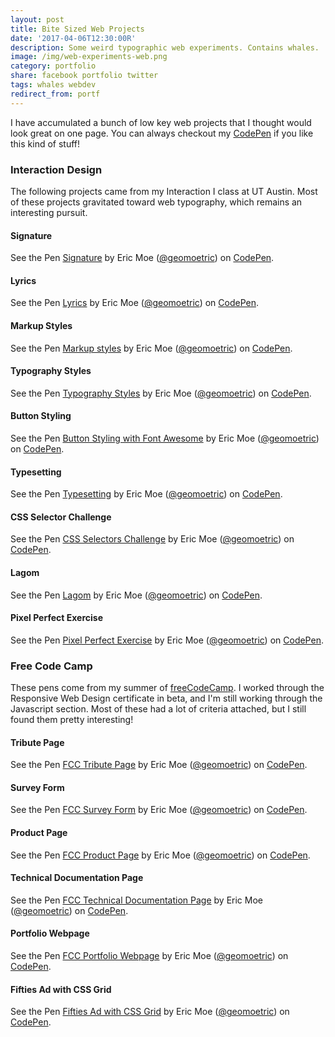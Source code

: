 ```yaml
---
layout: post
title: Bite Sized Web Projects
date: '2017-04-06T12:30:00R'
description: Some weird typographic web experiments. Contains whales.
image: /img/web-experiments-web.png
category: portfolio
share: facebook portfolio twitter
tags: whales webdev
redirect_from: portf
---
```


I have accumulated a bunch of low key web projects that I thought would look great on one page. You can always checkout my [CodePen](https://codepen.io/geomoetric/) if you like this kind of stuff!

### Interaction Design
The following projects came from my Interaction I class at UT Austin. Most of these projects gravitated toward web typography, which remains an interesting pursuit.

#### Signature

<p class="lazyload" data-height="265" data-theme-id="light" data-slug-hash="LxWGaX" data-default-tab="result" data-user="geomoetric" data-embed-version="2" data-pen-title="Signature" class="codepen">See the Pen <a href="https://codepen.io/geomoetric/pen/LxWGaX/">Signature</a> by Eric Moe (<a href="https://codepen.io/geomoetric">@geomoetric</a>) on <a href="https://codepen.io">CodePen</a>.</p>
<script class="lazyload" async src="https://production-assets.codepen.io/assets/embed/ei.js"></script>

#### Lyrics

<p class="lazyload" data-height="265" data-theme-id="light" data-slug-hash="qjEPQd" data-default-tab="result" data-user="geomoetric" data-embed-version="2" data-pen-title="Lyrics" class="codepen">See the Pen <a href="https://codepen.io/geomoetric/pen/qjEPQd/">Lyrics</a> by Eric Moe (<a href="https://codepen.io/geomoetric">@geomoetric</a>) on <a href="https://codepen.io">CodePen</a>.</p>
<script class="lazyload" async src="https://production-assets.codepen.io/assets/embed/ei.js"></script>

#### Markup Styles

<p class="lazyload" data-height="265" data-theme-id="light" data-slug-hash="weBrRp" data-default-tab="result" data-user="geomoetric" data-embed-version="2" data-pen-title="Markup styles" class="codepen">See the Pen <a href="https://codepen.io/geomoetric/pen/weBrRp/">Markup styles</a> by Eric Moe (<a href="https://codepen.io/geomoetric">@geomoetric</a>) on <a href="https://codepen.io">CodePen</a>.</p>
<script class="lazyload" async src="https://production-assets.codepen.io/assets/embed/ei.js"></script>

#### Typography Styles

<p class="lazyload" data-height="265" data-theme-id="light" data-slug-hash="mwyBom" data-default-tab="result" data-user="geomoetric" data-embed-version="2" data-pen-title="Typography Styles" class="codepen">See the Pen <a href="https://codepen.io/geomoetric/pen/mwyBom/">Typography Styles</a> by Eric Moe (<a href="https://codepen.io/geomoetric">@geomoetric</a>) on <a href="https://codepen.io">CodePen</a>.</p>
<script class="lazyload" async src="https://production-assets.codepen.io/assets/embed/ei.js"></script>

#### Button Styling

<p class="lazyload" data-height="265" data-theme-id="light" data-slug-hash="GEgMaE" data-default-tab="result" data-user="geomoetric" data-embed-version="2" data-pen-title="Button Styling with Font Awesome" class="codepen">See the Pen <a href="https://codepen.io/geomoetric/pen/GEgMaE/">Button Styling with Font Awesome</a> by Eric Moe (<a href="https://codepen.io/geomoetric">@geomoetric</a>) on <a href="https://codepen.io">CodePen</a>.</p>
<script class="lazyload" async src="https://production-assets.codepen.io/assets/embed/ei.js"></script>

#### Typesetting

<p class="lazyload" data-height="265" data-theme-id="light" data-slug-hash="mwyqbw" data-default-tab="result" data-user="geomoetric" data-embed-version="2" data-pen-title="Typesetting" class="codepen">See the Pen <a href="https://codepen.io/geomoetric/pen/mwyqbw/">Typesetting</a> by Eric Moe (<a href="https://codepen.io/geomoetric">@geomoetric</a>) on <a href="https://codepen.io">CodePen</a>.</p>
<script class="lazyload" async src="https://production-assets.codepen.io/assets/embed/ei.js"></script>

#### CSS Selector Challenge

<p class="lazyload" data-height="265" data-theme-id="light" data-slug-hash="QgwOwZ" data-default-tab="result" data-user="geomoetric" data-embed-version="2" data-pen-title="CSS Selectors Challenge" class="codepen">See the Pen <a href="https://codepen.io/geomoetric/pen/QgwOwZ/">CSS Selectors Challenge</a> by Eric Moe (<a href="https://codepen.io/geomoetric">@geomoetric</a>) on <a href="https://codepen.io">CodePen</a>.</p>
<script class="lazyload" async src="https://production-assets.codepen.io/assets/embed/ei.js"></script>

#### Lagom

<p class="lazyload" data-height="265" data-theme-id="light" data-slug-hash="XgJzmW" data-default-tab="result" data-user="geomoetric" data-embed-version="2" data-pen-title="Lagom" class="codepen">See the Pen <a href="https://codepen.io/geomoetric/pen/XgJzmW/">Lagom</a> by Eric Moe (<a href="https://codepen.io/geomoetric">@geomoetric</a>) on <a href="https://codepen.io">CodePen</a>.</p>
<script class="lazyload" async src="https://production-assets.codepen.io/assets/embed/ei.js"></script>

#### Pixel Perfect Exercise

<p class="lazyload" data-height="265" data-theme-id="light" data-slug-hash="MoYObN" data-default-tab="result" data-user="geomoetric" data-embed-version="2" data-pen-title="Pixel Perfect Exercise" class="codepen">See the Pen <a href="https://codepen.io/geomoetric/pen/MoYObN/">Pixel Perfect Exercise</a> by Eric Moe (<a href="https://codepen.io/geomoetric">@geomoetric</a>) on <a href="https://codepen.io">CodePen</a>.</p>
<script class="lazyload" async src="https://production-assets.codepen.io/assets/embed/ei.js"></script>

### Free Code Camp
These pens come from my summer of [freeCodeCamp](https://www.freecodecamp.org/). I worked through the Responsive Web Design certificate in beta, and I'm still working through the Javascript section. Most of these had a lot of criteria attached, but I still found them pretty interesting!

#### Tribute Page

<p class="lazyload" data-height="265" data-theme-id="light" data-slug-hash="WjYKom" data-default-tab="result" data-user="geomoetric" data-embed-version="2" data-pen-title="FCC Tribute Page" class="codepen">See the Pen <a href="https://codepen.io/geomoetric/pen/WjYKom/">FCC Tribute Page</a> by Eric Moe (<a href="https://codepen.io/geomoetric">@geomoetric</a>) on <a href="https://codepen.io">CodePen</a>.</p>
<script class="lazyload" async src="https://production-assets.codepen.io/assets/embed/ei.js"></script>

#### Survey Form

<p class="lazyload" data-height="265" data-theme-id="light" data-slug-hash="QvzXyV" data-default-tab="result" data-user="geomoetric" data-embed-version="2" data-pen-title="FCC Survey Form" class="codepen">See the Pen <a href="https://codepen.io/geomoetric/pen/QvzXyV/">FCC Survey Form</a> by Eric Moe (<a href="https://codepen.io/geomoetric">@geomoetric</a>) on <a href="https://codepen.io">CodePen</a>.</p>
<script class="lazyload" async src="https://production-assets.codepen.io/assets/embed/ei.js"></script>

#### Product Page

<p class="lazyload" data-height="265" data-theme-id="light" data-slug-hash="ZKPevW" data-default-tab="result" data-user="geomoetric" data-embed-version="2" data-pen-title="FCC Product Page" class="codepen">See the Pen <a href="https://codepen.io/geomoetric/pen/ZKPevW/">FCC Product Page</a> by Eric Moe (<a href="https://codepen.io/geomoetric">@geomoetric</a>) on <a href="https://codepen.io">CodePen</a>.</p>
<script class="lazyload" async src="https://production-assets.codepen.io/assets/embed/ei.js"></script>

#### Technical Documentation Page

<p class="lazyload" data-height="265" data-theme-id="light" data-slug-hash="RgGdRq" data-default-tab="result" data-user="geomoetric" data-embed-version="2" data-pen-title="FCC Technical Documentation Page" class="codepen">See the Pen <a href="https://codepen.io/geomoetric/pen/RgGdRq/">FCC Technical Documentation Page</a> by Eric Moe (<a href="https://codepen.io/geomoetric">@geomoetric</a>) on <a href="https://codepen.io">CodePen</a>.</p>
<script class="lazyload" async src="https://production-assets.codepen.io/assets/embed/ei.js"></script>

#### Portfolio Webpage

<p class="lazyload" data-height="265" data-theme-id="light" data-slug-hash="Mojxjj" data-default-tab="result" data-user="geomoetric" data-embed-version="2" data-pen-title="FCC Portfolio Webpage" class="codepen">See the Pen <a href="https://codepen.io/geomoetric/pen/Mojxjj/">FCC Portfolio Webpage</a> by Eric Moe (<a href="https://codepen.io/geomoetric">@geomoetric</a>) on <a href="https://codepen.io">CodePen</a>.</p>
<script class="lazyload" async src="https://production-assets.codepen.io/assets/embed/ei.js"></script>

#### Fifties Ad with CSS Grid  

<p class="lazyload" data-height="265" data-theme-id="light" data-slug-hash="GEMPyO" data-default-tab="result" data-user="geomoetric" data-embed-version="2" data-pen-title="Fifties Ad with CSS Grid" class="codepen">See the Pen <a href="https://codepen.io/geomoetric/pen/GEMPyO/">Fifties Ad with CSS Grid</a> by Eric Moe (<a href="https://codepen.io/geomoetric">@geomoetric</a>) on <a href="https://codepen.io">CodePen</a>.</p>
<script class="lazyload" async src="https://production-assets.codepen.io/assets/embed/ei.js"></script>